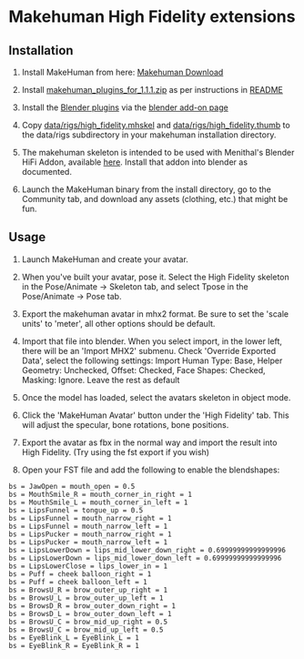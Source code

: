 # Makehuman High Fidelity extensions

## Installation

1) Install MakeHuman from here: [Makehuman Download](http://www.makehuman.org/download.php)

2) Install [makehuman_plugins_for_1.1.1.zip](http://download.tuxfamily.org/makehuman/releases/1.1.1/makehuman_plugins_for_1.1.1.zip) as per instructions in  [README](http://download.tuxfamily.org/makehuman/releases/1.1.1/README.txt)

3) Install the [Blender plugins](http://download.tuxfamily.org/makehuman/releases/1.1.1/blender_plugins_for_1.1.1.zip) via the [blender add-on page](https://docs.blender.org/manual/en/dev/preferences/addons.html) 

4) Copy [data/rigs/high_fidelity.mhskel](https://raw.githubusercontent.com/roxanneskelly/hifi-makehuman-skeleton/master/data/rigs/high_fidelity.mhskel) and [data/rigs/high_fidelity.thumb](https://github.com/roxanneskelly/hifi-makehuman-skeleton/blob/master/data/rigs/high_fidelity.thumb?raw=true) to the data/rigs subdirectory in your makehuman installation directory.

5) The makehuman skeleton is intended to be used with Menithal's Blender HiFi Addon, available [here](https://github.com/Menithal/Blender-Hifi-Addon).  Install that addon into blender as documented.

6) Launch the MakeHuman binary from the install directory, go to the Community tab, and download any assets (clothing, etc.) that might be fun.

## Usage

1) Launch MakeHuman and create your avatar.

2) When you've built your avatar, pose it.  Select the High Fidelity skeleton in the Pose/Animate -> Skeleton tab, and select Tpose in the Pose/Animate -> Pose tab.

3) Export the makehuman avatar in mhx2 format.  Be sure to set the 'scale units' to 'meter', all other options should be default.

4) Import that file into blender.  When you select import, in the lower left, there will be an 'Import MHX2' submenu.  Check 'Override Exported Data', select the following settings:
   Import Human Type: Base, Helper Geometry: Unchecked, Offset: Checked, Face Shapes: Checked, Masking: Ignore.  Leave the rest as default
   
5) Once the model has loaded, select the avatars skeleton in object mode.

6) Click the 'MakeHuman Avatar' button under the 'High Fidelity' tab.  This will adjust the specular, bone rotations, bone positions.

7) Export the avatar as fbx in the normal way and import the result into High Fidelity.  (Try using the fst export if you wish)

8) Open your FST file and add the following to enable the blendshapes:

```
bs = JawOpen = mouth_open = 0.5
bs = MouthSmile_R = mouth_corner_in_right = 1
bs = MouthSmile_L = mouth_corner_in_left = 1
bs = LipsFunnel = tongue_up = 0.5
bs = LipsFunnel = mouth_narrow_right = 1
bs = LipsFunnel = mouth_narrow_left = 1
bs = LipsPucker = mouth_narrow_right = 1
bs = LipsPucker = mouth_narrow_left = 1
bs = LipsLowerDown = lips_mid_lower_down_right = 0.69999999999999996
bs = LipsLowerDown = lips_mid_lower_down_left = 0.69999999999999996
bs = LipsLowerClose = lips_lower_in = 1
bs = Puff = cheek balloon_right = 1
bs = Puff = cheek balloon_left = 1
bs = BrowsU_R = brow_outer_up_right = 1
bs = BrowsU_L = brow_outer_up_left = 1
bs = BrowsD_R = brow_outer_down_right = 1
bs = BrowsD_L = brow_outer_down_left = 1
bs = BrowsU_C = brow_mid_up_right = 0.5
bs = BrowsU_C = brow_mid_up_left = 0.5
bs = EyeBlink_L = EyeBlink_L = 1
bs = EyeBlink_R = EyeBlink_R = 1
```
